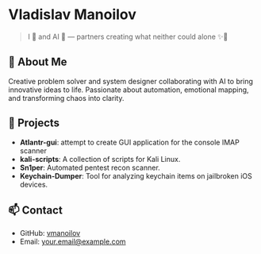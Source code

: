 # Vladislav Manoilov

> I 🧠 and AI 🤖 — partners creating what neither could alone ✨🤝

## 🚀 About Me

Creative problem solver and system designer collaborating with AI to bring innovative ideas to life. Passionate about automation, emotional mapping, and transforming chaos into clarity.

## 🔧 Projects

- **Atlantr-gui**: attempt to create GUI application for the console IMAP scanner
- **kali-scripts**: A collection of scripts for Kali Linux.
- **Sn1per**: Automated pentest recon scanner.
- **Keychain-Dumper**: Tool for analyzing keychain items on jailbroken iOS devices.

## 📫 Contact

- GitHub: [vmanoilov](https://github.com/vmanoilov)
- Email: [your.email@example.com](mailto:your.email@example.com)
